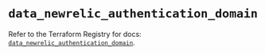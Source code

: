 # `data_newrelic_authentication_domain`

Refer to the Terraform Registry for docs: [`data_newrelic_authentication_domain`](https://registry.terraform.io/providers/newrelic/newrelic/3.35.0/docs/data-sources/authentication_domain).
